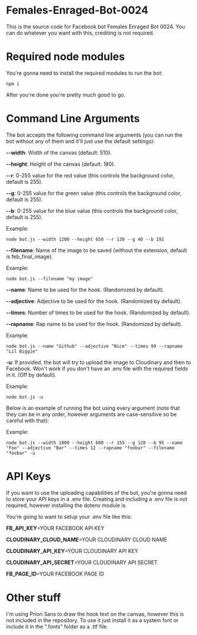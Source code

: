 # Females-Enraged-Bot-0024
This is the source code for Facebook bot Females Enraged Bot 0024.
You can do whatever you want with this, crediting is not required.

# Required node modules

You're gonna need to install the required modules to run the bot:

```
npm i
```

After you're done you're pretty much good to go.

# Command Line Arguments

The bot accepts the following command line arguments (you can run the bot without any of them and it'll just use the default settings):

**--width**: Width of the canvas (default: 510).

**--height**: Height of the canvas (default: 180).


**--r**: 0-255 value for the red value (this controls the background color, default is 255).

**--g**: 0-255 value for the green value (this controls the background color, default is 255).

**--b**: 0-255 value for the blue value (this controls the background color, default is 255).

Example: 
``` 
node bot.js --width 1200 --height 650 --r 130 --g 40 --b 192
```


**--filename**: Name of the image to be saved (without the extension, default is feb_final_image). 

Example: 
``` 
node bot.js --filename "my image" 
```


**--name**: Name to be used for the hook. (Randomized by default).

**--adjective**: Adjective to be used for the hook. (Randomized by default).

**--times**: Number of times to be used for the hook. (Randomized by default).

**--rapname**: Rap name to be used for the hook. (Randomized by default). 

Example: 
``` 
node bot.js --name "Github" --adjective "Nice" --times 99 --rapname "Lil Biggie"
```

**-u**: If provided, the bot will try to upload the image to Cloudinary and then to Facebook. Won't work if you don't have an .env file with the required fields in it. (Off by default).

Example: 
``` 
node bot.js -u
```

Below is an example of running the bot using every argument (note that they can be in any order, however arguments are case-sensitive so be careful with that):

Example: 
``` 
node bot.js --width 1000 --height 600 --r 155 --g 120 --b 95 --name "Foo" --adjective "Bar" --times 12 --rapname "foobar" --filename "foobar" -u
```

# API Keys

If you want to use the uploading capabilities of the bot, you're gonna need to store your API keys in a .env file. Creating and including a .env file is not required, however installing the dotenv module is. 

You're going to want to setup your .env file like this:

**FB_API_KEY**=YOUR FACEBOOK API KEY

**CLOUDINARY_CLOUD_NAME**=YOUR CLOUDINARY CLOUD NAME

**CLOUDINARY_API_KEY**=YOUR CLOUDINARY API KEY

**CLOUDINARY_API_SECRET**=YOUR CLOUDINARY API SECRET

**FB_PAGE_ID**=YOUR FACEBOOK PAGE ID


# Other stuff

I'm using Priori Sans to draw the hook text on the canvas, however this is not included in the repository. To use it just install it as a system font or include it in the ".fonts" folder as a .ttf file.
